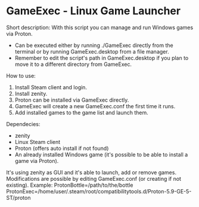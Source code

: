 # GameExec - Linux Game Launcher

Short description:
With this script you can manage and run Windows games via Proton.
- Can be executed either by running ./GameExec directly from the terminal or by running GameExec.desktop from a file manager.
- Remember to edit the script's path in GameExec.desktop if you plan to move it to a different directory from GameExec.

How to use:
1) Install Steam client and login.
2) Install zenity.
3) Proton can be installed via GameExec directly.
4) GameExec will create a new GameExec.conf the first time it runs.
5) Add installed games to the game list and launch them.

Dependecies:
- zenity
- Linux Steam client
- Proton (offers auto install if not found)
- An already installed Windows game (it's possible to be able to install a game via Proton).

It's using zenity as GUI and it's able to launch, add or remove games.
Modifications are possible by editing GameExec.conf (or creating if not existing).
 Example:
 ProtonBottle=/path/to/the/bottle
 ProtonExec=/home/user/.steam/root/compatibilitytools.d/Proton-5.9-GE-5-ST/proton
